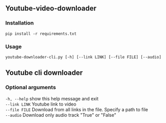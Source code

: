 ## Youtube-video-downloader

### Installation
```pip install -r requirements.txt```

### Usage
```
youtube-downloader-cli.py [-h] [--link LINK] [--file FILE] [--audio]
```
## Youtube cli downloader

### Optional arguments<br>
  ```-h, --help```   show this help message and exit<br>
  ```--link LINK```  Youtube link to video<br>
  ```--file FILE```  Download from all links in the file. Specify a path to file<br>
  ```--audio```      Download only audio track "True" or "False"
